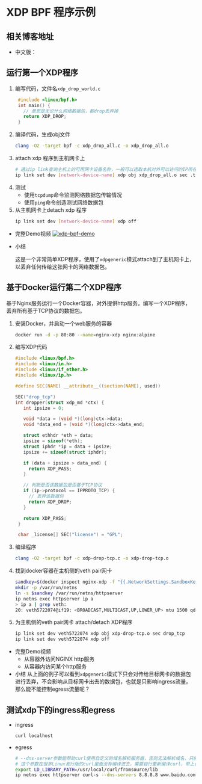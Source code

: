 # XDP BPF 程序示例

## 相关博客地址
- 中文版：

## 运行第一个XDP程序

1. 编写代码，文件名`xdp_drop_world.c`
   ```C
    #include <linux/bpf.h>
    int main() {
      // 意思是无论什么网络数据包，都drop丢弃掉
      return XDP_DROP;
    }
    ```
2. 编译代码，生成obj文件
   ```bash
   clang -O2 -target bpf -c xdp_drop_all.c -o xdp_drop_all.o
   ```
3. attach xdp 程序到主机网卡上
   ```bash
   # 通过ip link查询主机上的可用网卡设备名称，一般可以选取本机对外可以访问的IP所在的网卡设备
   ip link set dev [network-device-name] xdp obj xdp_drop_all.o sec .text
   ```
4. 测试
   - 使用`tcpdump`命令监测网络数据包传输情况
   - 使用`ping`命令创造测试网络数据包
5. 从主机网卡上detach xdp 程序
   ```bash
   ip link set dev [network-device-name] xdp off
   ```
- 完整Demo视频
  [![xdp-bpf-demo](https://img.youtube.com/vi/GD6pJLPd08U/0.jpg)](https://www.youtube.com/watch?v=GD6pJLPd08U)

- 小结
  
  这是一个非常简单XDP程序，使用了`xdpgeneric`模式attach到了主机网卡上，以丢弃任何传给这张网卡的网络数据包。

## 基于Docker运行第二个XDP程序

基于Nginx服务运行一个Docker容器，对外提供http服务。编写一个XDP程序，丢弃所有基于TCP协议的数据包。

1. 安装Docker，并启动一个web服务的容器
   ```bash
   docker run -d -p 80:80 --name=nginx-xdp nginx:alpine
   ```
2. 编写XDP代码
   
   ```c
   #include <linux/bpf.h>
   #include <linux/in.h>
   #include <linux/if_ether.h>
   #include <linux/ip.h>

   #define SEC(NAME) __attribute__((section(NAME), used))

   SEC("drop_tcp")
   int dropper(struct xdp_md *ctx) {
      int ipsize = 0;

      void *data = (void *)(long)ctx->data;
      void *data_end = (void *)(long)ctx->data_end;

      struct ethhdr *eth = data;
      ipsize = sizeof(*eth);
      struct iphdr *ip = data + ipsize;
      ipsize += sizeof(struct iphdr);

      if (data + ipsize > data_end) {
        return XDP_PASS;
      }

      // 判断是否该数据包是否基于TCP协议
      if (ip->protocol == IPPROTO_TCP) {
        // 丢弃该数据包
        return XDP_DROP;
      }

      return XDP_PASS;
    }

    char _license[] SEC("license") = "GPL";
   ```
3. 编译程序
   ```bash
   clang -O2 -target bpf -c xdp-drop-tcp.c -o xdp-drop-tcp.o
   ```
4. 找到docker容器在主机侧的veth pair网卡
   ```bash
   sandkey=$(docker inspect nginx-xdp -f "{{.NetworkSettings.SandboxKey}}")
   mkdir -p /var/run/netns
   ln -s $sandkey /var/run/netns/httpserver
   ip netns exec httpserver ip a
   > ip a | grep veth:
   20: veth5722074@if19: <BROADCAST,MULTICAST,UP,LOWER_UP> mtu 1500 qdisc noqueue master docker0 state UP group default
   ```
5. 为主机侧的veth pair网卡 attach/detach XDP程序
   ```bash
   ip link set dev veth5722074 xdp obj xdp-drop-tcp.o sec drop_tcp
   ip link set dev veth5722074 xdp off
   ```
- 完整Demo视频
  - 从容器外访问NGINX http服务
  - 从容器内访问某个http服务
- 小结
  从上面的例子可以看到`xdpgeneric`模式下只会对传给目标网卡的数据包进行丢弃，不会影响从目标网卡出去的数据包，也就是只影响ingress流量。那么能不能控制egress流量呢？

## 测试xdp下的ingress和egress
- ingress
  ```bash
  curl localhost
  ```
- egress
  ```bash
  # --dns-server参数能帮助curl使用自定义的域名解析服务器，否则无法解析域名，只能访问IP
  # 这个参数在很多Linux发行版的curl里面没有编译进去，需要自行重新编译curl，带上该参数
  export LD_LIBRARY_PATH=/usr/local/curl/fromsource/lib
  ip netns exec httpserver curl-s --dns-servers 8.8.8.8 www.baidu.com
  ```